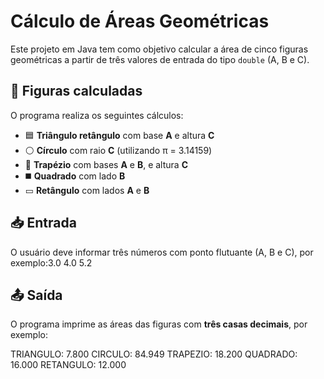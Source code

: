 # Cálculo de Áreas Geométricas

Este projeto em Java tem como objetivo calcular a área de cinco figuras geométricas a partir de três valores de entrada do tipo `double` (A, B e C).

## 🔢 Figuras calculadas

O programa realiza os seguintes cálculos:

- 🟦 **Triângulo retângulo** com base **A** e altura **C**
- ⚪ **Círculo** com raio **C** (utilizando π = 3.14159)
- 🔻 **Trapézio** com bases **A** e **B**, e altura **C**
- ◼️ **Quadrado** com lado **B**
- ▭ **Retângulo** com lados **A** e **B**

## 📥 Entrada

O usuário deve informar três números com ponto flutuante (A, B e C), por exemplo:3.0 4.0 5.2

## 📤 Saída

O programa imprime as áreas das figuras com **três casas decimais**, por exemplo:

TRIANGULO: 7.800 
CIRCULO: 84.949 
TRAPEZIO: 18.200 
QUADRADO: 16.000 
RETANGULO: 12.000



